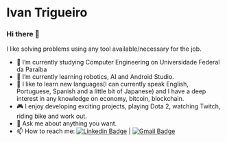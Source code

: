 # Ivan Trigueiro

### Hi there 👋

<!--
**IvanTrigueiro/IvanTrigueiro** is a ✨ _special_ ✨ repository because its `README.md` (this file) appears on your GitHub profile.
--> 
I like solving problems using any tool available/necessary for the job.

- 🔭 I’m currently studying Computer Engineering on Universidade Federal da Paraíba
- 🌱 I’m currently learning robotics, AI and Android Studio.
- :page_facing_up: I like to learn new languages(I can currently speak English, Portuguese, Spanish and a little bit of Japanese) and I have a deep interest in any knowledge on economy, bitcoin, blockchain.
- :video_game: I enjoy developing exciting projects, playing Dota 2, watching Twitch, riding bike and work out.
- 💬 Ask me about anything you want.
- 📫 How to reach me:
[![Linkedin Badge](https://img.shields.io/badge/-IvanTrigueiro-blue?style=flat-square&logo=Linkedin&logoColor=white&link=https://www.linkedin.com/in/ivantrigueiro/)](https://www.linkedin.com/in/ivantrigueiro/) 
| 
[![Gmail Badge](https://img.shields.io/badge/-ivantrigueiro@protonmail.com-c14438?style=flat-square&logo=Gmail&logoColor=white&link=mailto:ivantrigueiro@protonmail.com)](mailto:ivantrigueiro@protonmail.com)

